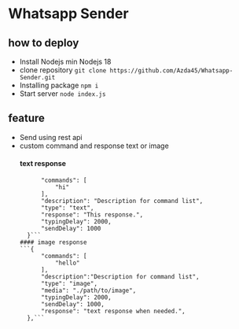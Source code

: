 # Whatsapp Sender

## how to deploy

- Install Nodejs
  min Nodejs 18
- clone repository
  `git clone https://github.com/Azda45/Whatsapp-Sender.git`
- Installing package
  ```npm i```
- Start server
  ```node index.js```
## feature
- Send using rest api
- custom command and response text or image
  #### text response
  ```{
        "commands": [
            "hi"
        ],
        "description": "Description for command list",
        "type": "text",
        "response": "This response.",
        "typingDelay": 2000,
        "sendDelay": 1000
    }```
  #### image response
  ```{
        "commands": [
            "hello"
        ],
        "description":"Description for command list",
        "type": "image",
        "media": "./path/to/image",
        "typingDelay": 2000,
        "sendDelay": 1000,
        "response": "text response when needed.",
    },```
